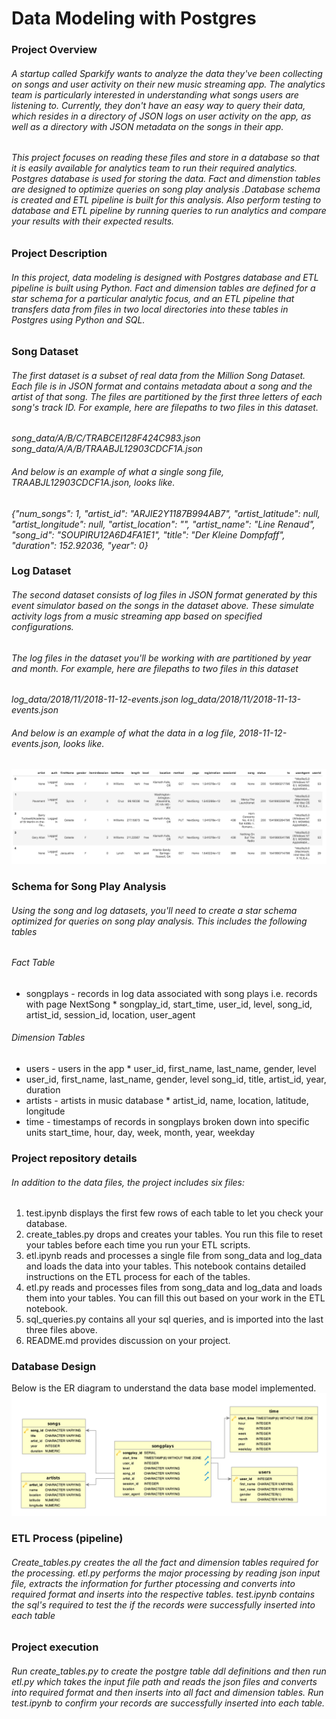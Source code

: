 # Data Modeling with Postgres
### Project Overview
###### A startup called Sparkify wants to analyze the data they've been collecting on songs and user activity on their new music streaming app. The analytics team is particularly interested in understanding what songs users are listening to. Currently, they don't have an easy way to query their data, which resides in a directory of JSON logs on user activity on the app, as well as a directory with JSON metadata on the songs in their app.
###### This project focuses on reading these files and store in a database so that it is easily available for analytics team to run their required analytics. Postgres database is used for storing the data. Fact and dimenstion tables are designed to optimize queries on song play analysis .Database schema is created and ETL pipeline is built for this analysis. Also perform testing to  database and ETL pipeline by running queries to run  analytics  and compare your results with their expected results.

### Project Description
###### In this project, data modeling is designed with Postgres database and  ETL pipeline is built using Python. Fact and dimension tables are defined for a star schema for a particular analytic focus, and an ETL pipeline that transfers data from files in two local directories into these tables in Postgres using Python and SQL.

### Song Dataset
###### The first dataset is a subset of real data from the Million Song Dataset. Each file is in JSON format and contains metadata about a song and the artist of that song. The files are partitioned by the first three letters of each song's track ID. For example, here are filepaths to two files in this dataset.
*song_data/A/B/C/TRABCEI128F424C983.json*
*song_data/A/A/B/TRAABJL12903CDCF1A.json*
###### And below is an example of what a single song file, TRAABJL12903CDCF1A.json, looks like.
*{"num_songs": 1, "artist_id": "ARJIE2Y1187B994AB7", "artist_latitude": null, "artist_longitude": null, "artist_location": "", "artist_name": "Line Renaud", "song_id": "SOUPIRU12A6D4FA1E1", "title": "Der Kleine Dompfaff", "duration": 152.92036, "year": 0}*
### Log Dataset
###### The second dataset consists of log files in JSON format generated by this event simulator based on the songs in the dataset above. These simulate activity logs from a music streaming app based on specified configurations.
###### The log files in the dataset you'll be working with are partitioned by year and month. For example, here are filepaths to two files in this dataset
*log_data/2018/11/2018-11-12-events.json*
*log_data/2018/11/2018-11-13-events.json*
###### And below is an example of what the data in a log file, 2018-11-12-events.json, looks like.
![Log data format ](/log-data.png)
### Schema for Song Play Analysis
###### Using the song and log datasets, you'll need to create a star schema optimized for queries on song play analysis. This includes the following tables
###### Fact Table
* songplays - records in log data associated with song plays i.e. records with page NextSong
      * songplay_id, start_time, user_id, level, song_id, artist_id, session_id, location, user_agent
###### Dimension Tables
* users - users in the app
      * user_id, first_name, last_name, gender, level
* user_id, first_name, last_name, gender, level
      song_id, title, artist_id, year, duration
* artists - artists in music database
      * artist_id, name, location, latitude, longitude
* time - timestamps of records in songplays broken down into specific units
      start_time, hour, day, week, month, year, weekday
### Project repository details
###### In addition to the data files, the project includes six files:
1. test.ipynb displays the first few rows of each table to let you check your database.
2. create_tables.py drops and creates your tables. You run this file to reset your tables before each time you run your ETL scripts.
3. etl.ipynb reads and processes a single file from song_data and log_data and loads the data into your tables. This notebook contains detailed instructions on the ETL process for each of the tables.
4. etl.py reads and processes files from song_data and log_data and loads them into your tables. You can fill this out based on your work in the ETL notebook.
5. sql_queries.py contains all your sql queries, and is imported into the last three files above.
6. README.md provides discussion on your project.
      
### Database Design
Below is the ER diagram to understand the data base model implemented. 
![Song project ERD](/Song_ERD.png)

### ETL Process (pipeline)
###### Create_tables.py creates the all the fact and dimension tables required for the processing.  etl.py performs the major processing by reading json input file, extracts the information for further ptocessing and converts into required format and inserts into the respective tables. test.ipynb contains the sql's required to test the if the records were successfully inserted into each table

### Project execution
###### Run create_tables.py to create the postgre table ddl definitions and then run etl.py which takes the input file path and reads the json files and converts into required format and then inserts into all fact and dimension tables. Run test.ipynb to confirm your records are successfully inserted into each table.

